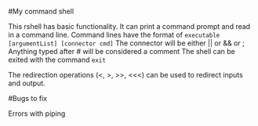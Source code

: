 #My command shell

This rshell has basic functionality.
It can print a command prompt and read in a command line.
Command lines have the format of
``executable [argumentList] [connector cmd]``
The connector will be either || or && or ;
Anything typed after # will be considered a comment
The shell can be exited with the command `exit`

The redirection operations (<, >, >>, <<<) can be used to redirect inputs and output.

#Bugs to fix

Errors with piping
